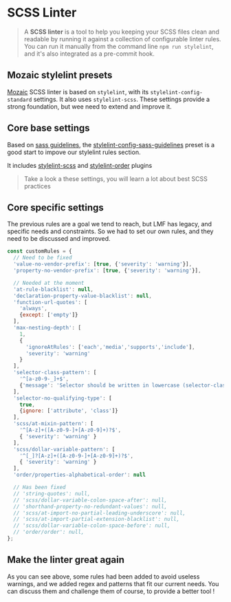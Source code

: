 # SCSS Linter

> A **SCSS linter** is a tool to help you keeping your SCSS files clean and readable by running it against a collection of configurable linter rules.
You can run it manually from the command line `npm run stylelint`, and it's also integrated as a pre-commit hook.

## Mozaic stylelint presets
[Mozaic](http://mozaic.adeo.cloud/) SCSS linter is based on `stylelint`, with its `stylelint-config-standard` settings. It also uses `stylelint-scss`.
These settings provide a strong foundation, but wee need to extend and improve it.

## Core base settings
Based on [sass guidelines](https://sass-guidelin.es/), the [stylelint-config-sass-guidelines](https://github.com/bjankord/stylelint-config-sass-guidelines) preset is a good start to impove our stylelint rules section.

It includes [stylelint-scss](https://github.com/kristerkari/stylelint-scss) and [stylelint-order](https://github.com/hudochenkov/stylelint-order) plugins

> Take a look a these settings, you will learn a lot about best SCSS practices

## Core specific settings
The previous rules are a goal we tend to reach, but LMF has legacy, and specific needs and constraints. So we had to set our own rules, and they need to be discussed and improved.

```js
const customRules = {
  // Need to be fixed
  'value-no-vendor-prefix': [true, {'severity': 'warning'}],
  'property-no-vendor-prefix': [true, {'severity': 'warning'}],

  // Needed at the moment
  'at-rule-blacklist': null,
  'declaration-property-value-blacklist': null,
  'function-url-quotes': [
    'always',
    {except: ['empty']}
  ],
  'max-nesting-depth': [
    1,
    {
      'ignoreAtRules': ['each','media','supports','include'],
      'severity': 'warning'
    }
  ],
  'selector-class-pattern': [
    '^[a-z0-9-_]+$',
    {'message': 'Selector should be written in lowercase (selector-class-pattern)'}
  ],
  'selector-no-qualifying-type': [
    true,
    {ignore: ['attribute', 'class']}
  ],
  'scss/at-mixin-pattern': [
    '^[A-z]+([A-z0-9-]+[A-z0-9]+)?$',
    { 'severity': 'warning' }
  ],
  'scss/dollar-variable-pattern': [
    '^[_]?[A-z]+([A-z0-9-]+[A-z0-9]+)?$',
    { 'severity': 'warning' }
  ],
  'order/properties-alphabetical-order': null

  // Has been fixed
  // 'string-quotes': null,
  // 'scss/dollar-variable-colon-space-after': null,
  // 'shorthand-property-no-redundant-values': null,
  // 'scss/at-import-no-partial-leading-underscore': null,
  // 'scss/at-import-partial-extension-blacklist': null,
  // 'scss/dollar-variable-colon-space-before': null,
  // 'order/order': null,
};
```

## Make the linter great again
As you can see above, some rules had been added to avoid useless warnings, and we added regex and patterns that fit our current needs.
You can discuss them and challenge them of course, to provide a better tool !